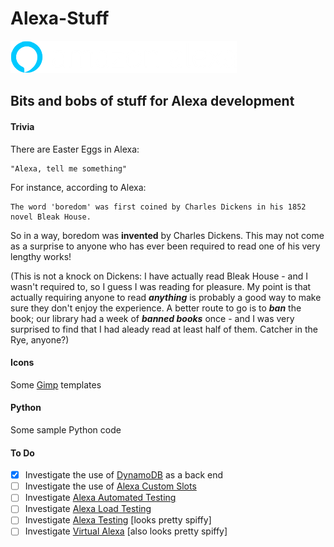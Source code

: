 # Alexa-Stuff

![Alexa Icon](/Images/alexaLogo2x._V516058141_.png)

## Bits and bobs of stuff for Alexa development

#### Trivia

There are Easter Eggs in Alexa:

    "Alexa, tell me something"

For instance, according to Alexa:

    The word 'boredom' was first coined by Charles Dickens in his 1852 novel Bleak House.

So in a way, boredom was __invented__ by Charles Dickens. This may not come as a surprise
to anyone who has ever been required to read one of his very lengthy works!

(This is not a knock on Dickens: I have actually read Bleak House - and I wasn't required
to, so I guess I was reading for pleasure. My point is that actually requiring anyone to
read ___anything___ is probably a good way to make sure they don't enjoy the experience.
A better route to go is to ___ban___ the book; our library had a week of ___banned books___
once - and I was very surprised to find that I had aleady read at least half of them.
Catcher in the Rye, anyone?)

#### Icons

Some [Gimp](https://www.gimp.org/) templates

#### Python

Some sample Python code

#### To Do

- [x] Investigate the use of [DynamoDB](https://aws.amazon.com/dynamodb/) as a back end
- [ ] Investigate the use of [Alexa Custom Slots](https://developer.amazon.com/docs/custom-skills/slot-type-reference.html)
- [ ] Investigate [Alexa Automated Testing](https://github.com/alexa/skill-sample-nodejs-test-automation)
- [ ] Investigate [Alexa Load Testing](https://github.com/alexa/skill-sample-node-js-build-scale-test)
- [ ] Investigate [Alexa Testing](https://github.com/BrianMacIntosh/alexa-skill-test-framework) [looks pretty spiffy]
- [ ] Investigate [Virtual Alexa](https://github.com/bespoken/virtual-alexa) [also looks pretty spiffy]
